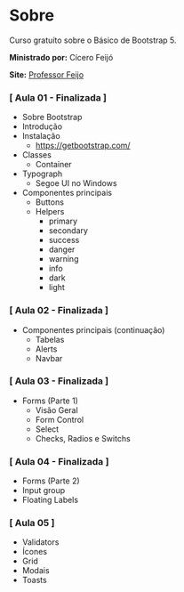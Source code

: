 # Sobre
Curso gratuíto sobre o Básico de Bootstrap 5.

**Ministrado por:** Cícero Feijó

**Site:** [Professor Feijo](professorfeijo.com.br)

### [ Aula 01 - Finalizada ]

- Sobre Bootstrap
- Introdução
- Instalação
  - https://getbootstrap.com/
- Classes
  - Container
- Typograph
  - Segoe UI no Windows
- Componentes principais
  - Buttons
  - Helpers
    - primary
    - secondary
    - success
    - danger
    - warning
    - info
    - dark
    - light

### [ Aula 02 - Finalizada ]
- Componentes principais (continuação)
  - Tabelas 
  - Alerts 
  - Navbar 
### [ Aula 03 - Finalizada ]
- Forms (Parte 1)
  - Visão Geral
  - Form Control
  - Select
  - Checks, Radios e Switchs
### [ Aula 04 - Finalizada ]
-  Forms (Parte 2)
  - Input group
  - Floating Labels 
### [ Aula 05 ]
- Validators
- Ícones
- Grid
- Modais
- Toasts



  